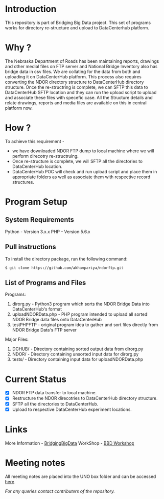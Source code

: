 # Introduction
This repository is part of Bridging Big Data project. This set of programs works for directory re-structure and upload to DataCenterhub platform.

# Why ? 

The Nebraska Department of Roads has been maintaining reports, drawings and other medial files on FTP server and National Bridge Inventory also has bridge data in csv files. We are collating for the data from both and uploading it on DataCenterHub platform. This process also requires converting the NDOR directory structure to DataCenterHub directory structure. Once the re-structring is complete, we can SFTP this data to DataCenterHub SFTP location and they can run the upload script to upload and associate these files with specefic case. All the Structure details and relate drawings, reports and media files are available on this in central platform now. 

# How ? 
To achieve this requirement - 
* we have downloaded NDOR FTP dump to local machine where we will perform direcotry re-structruing. 
* Once re-structure is complete, we will SFTP all the directories to DataCenterHub location.
* DataCenterHub POC will check and run upload script and place them in appropriate folders as well as associate them with respective record structures. 

# Program Setup
## System Requirements
Python - Version 3.x.x
PHP - Version 5.6.x

## Pull instructions
To install the directory package, run the following command:

    $ git clone https://github.com/akhampariya/ndorftp.git

## List of Programs and Files
Programs:
1. dirorg.py - Python3 program which sorts the NDOR Bridge Data into DataCenterHub's format
2. uploadNDORData.php - PHP program intended to upload all sorted NDOR Bridge data files onto DataCenterHub
3. testPHPFTP - original program idea to gather and sort files directly from NDOR Bridge Data's FTP server

Major Files:
1. DCHUB/ - Directory containing sorted output data from dirorg.py
2. NDOR/ - Directory containing unsorted input data for dirorg.py
3. tests/ - Directory containing input data for uploadNDORData.php

# Current Status
- [x] NDOR FTP data transfer to local machine.
- [x] Restructure the NDOR direcotries to DataCenterHub directory structure. 
- [x] SFTP all the directories to DataCenterHub.
- [x] Upload to respective DataCenterHub experiment locations.

# Links 
More Information - [BridgingBigData](https://bridgingbigdata.github.io)
WorkShop - [BBD Workshop](http://engineering.unl.edu/bridging-big-data-workshop/)

# Meeting notes
All meeting notes are placed into the UNO box folder and can be accessed [here](https://unomaha.box.com/v/weeklymeetings).

*For any queries contact contributers of the repository.*
